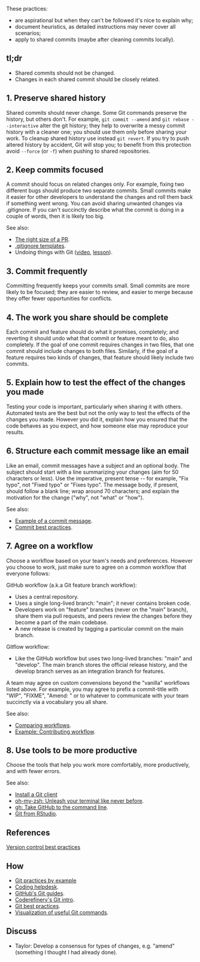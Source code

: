 These practices:

* are aspirational but when they can't be followed it's nice to explain why;
* document heuristics, as detailed instructions may never cover all scenarios;
* apply to shared commits (maybe after cleaning commits locally).

## tl;dr

* Shared commits should not be changed.
* Changes in each shared commit should be closely related.

## 1. Preserve shared history

Shared commits should never change. Some Git commands preserve the history, but
others don't. For example, `git commit --amend` and `git rebase --interactive`
alter the git history; they help to overwrite  a messy commit history with
a cleaner one; you should use them only before sharing your work. To cleanup
shared history use instead `git revert`.  If you try to push altered history by
accident, Git will stop you; to benefit from this protection  avoid `--force`
(or `-f`) when pushing to shared repositories.

## 2. Keep commits focused

A commit should focus on related changes only. For example, fixing two
different bugs should produce two separate commits. Small commits make it
easier for other developers to understand the changes and roll them back if
something went wrong. You can avoid sharing unwanted changes via .gitignore. If
you can't succinctly describe what the commit is doing in a couple of words,
then it is likely too big.

See also:

* [The right size of a PR](https://github.com/2DegreesInvesting/practices/discussions/3).
* [.gitignore templates](https://github.com/github/gitignore).
* Undoing things with Git ([video](https://youtu.be/dZOfEF19yDk),
[lesson](https://coderefinery.github.io/git-intro/05-undoing)).

## 3. Commit frequently

Committing frequently keeps your commits small. Small commits are more likely
to be focused; they are easier to review, and easier to merge because they
offer fewer opportunities for conflicts.

## 4. The work you share should be complete

Each commit and feature should do what it promises, completely; and reverting
it should undo what that commit or feature meant to do, also completely. If
the goal of one commit requires changes in two files, that one commit should
include changes to both files. Similarly, if the goal of a feature requires
two kinds of changes, that feature should likely include two commits.

## 5. Explain how to test the effect of the changes you made

Testing your code is important, particularly when sharing it with
others. Automated tests are the best but not the only way to test the effects
of the changes you made. However you did it, explain how you ensured that the
code behaves as you expect, and how someone else may reproduce your results.

## 6. Structure each commit message like an email

Like an email, commit messages have a subject and an optional body. The subject
should start with a line summarizing your changes (aim for 50 characters or
less). Use the imperative, present tense -- for example, "Fix typo",
not "Fixed typo" or "Fixes typo". The message body, if present,
should follow a blank line; wrap around 70 characters; and explain the
motivation for the change ("why", not "what" or "how").

See also:

* [Example of a commit message](https://github.com/2DegreesInvesting/resources/issues/74).
* [Commit best practices](https://r-pkgs.org/git.html#commit-best-practices).

## 7. Agree on a workflow

Choose a workflow based on your team's needs and preferences. However you
choose to work, just make sure to agree on a common workflow that everyone
follows:

GitHub workflow (a.k.a Git feature branch workflow):

* Uses a central repository. 
* Uses a single long-lived branch: "main"; it never contains broken code.
* Developers work on "feature" branches (never on the "main" branch), share
them via pull requests, and peers review the changes before they become a
part of the main codebase.
* A new release is created by tagging a particular commit on the main branch.

Gitflow workflow:

* Like the GitHub workflow but uses two long-lived branches: "main"
and "develop". The main branch stores the official release history,
and the develop branch serves as an integration branch for features.

A team may agree on custom convensions beyond the "vanilla" workflows listed
above.  For example, you may agree to prefix a commit-title with "WIP",
"FIXME", "Amend: " or to whatever to communicate with your team succinctly
via a vocabulary you all share.

See also: 

* [Comparing workflows](https://www.atlassian.com/git/tutorials/comparing-workflows).
* [Example: Contributing workflow](https://github.com/github/gitignore#contributing-workflow).

## 8. Use tools to be more productive

Choose the tools that help you work more comfortably, more productively,
and with fewer errors.

See also:

* [Install a Git client](https://happygitwithr.com/git-client.html)
* [oh-my-zsh: Unleash your terminal like never before](https://ohmyz.sh/).
* [gh: Take GitHub to the command line](https://cli.github.com/).
* [Git from RStudio](https://rstudio.com/resources/webinars/managing-part-2-github-and-rstudio/).

## References

[Version control best practices](https://www.git-tower.com/blog/version-control-best-practices/)

## How

* [Git practices by example](TODO)
* [Coding helpdesk](https://github.com/2DegreesInvesting/coding-helpdesk#coding-helpdesk).
* [GitHub's Git guides](https://github.com/git-guides/).
* [Coderefinery's Git intro](https://coderefinery.github.io/git-intro/).
* [Git best practices](https://bit.ly/book-git-in-practice).  
* [Visualization of useful Git commands](https://dev.to/lydiahallie/cs-visualized-useful-git-commands-37p1).

## Discuss

* Taylor: Develop a consensus for types of changes, e.g. "amend" (something
I thought I had already done).

